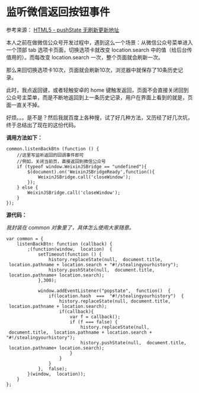 # 监听微信返回按钮事件

参考来源： [HTML5 - pushState 无刷新更新地址](http://tc.wangchao.net.cn/it/detail_119710.html)  

本人之前在做微信公众号开发过程中，遇到这么一个场景：从微信公众号菜单进入一个顶部 tab 选项卡页面，切换选项卡就改变 location.search 中的值（给后台传值用的）。而每改变 location.search 一次，整个页面就会刷新一次。  

那么来回切换选项卡10次，页面就会刷新10次，浏览器中就保存了10条历史记录。   

此时，我点返回键，或者轻触安卓的 home 键触发返回，页面不会直接关闭回到公众号主菜单，而是不断地返回到上一条历史记录，用户在界面上看到的就是，页面一直关不掉。  

好烦。。。是不是？然后我就百度上各种搜，试了好几种方法，又历经了好几次坑，终于总结出了现在的这份代码。  
   

**调用方法如下：**  

``` 
common.listenBackBtn (function () {
    //这里写监听返回的回调事件即可
    //例如，关闭当前页，直接返回到微信公众号
    if (typeof window.WeixinJSBridge == "undefined"){
        $(document).on('WeixinJSBridgeReady',function(){ 
            WeixinJSBridge.call('closeWindow');
        }); 
    } else {
        WeixinJSBridge.call('closeWindow');
    }
});

```
  

**源代码：**  

*我封装在 common 对象里了，具体怎么使用大家随意。*

```
var common = {
    listenBackBtn: function (callback) {
        ;(function(window,  location)  { 
            setTimeout(function () {
                history.replaceState(null,  document.title,  location.pathname + location.search + "#!/stealingyourhistory");  
                history.pushState(null,  document.title,  location.pathname+ location.search);  
            },300);
          
            window.addEventListener("popstate",  function()  {  
                if(location.hash  ===  "#!/stealingyourhistory")  {  
                    history.replaceState(null, document.title,  location.pathname + location.search);  
                    if(callback){
                        var f = callback();
                        if (f === false) {
                            history.replaceState(null,  document.title,  location.pathname + location.search + "#!/stealingyourhistory");  
                            history.pushState(null,  document.title,  location.pathname+ location.search); 
                        }
                    }
                }
            },  false);
        }(window,  location));
    }
};

```
